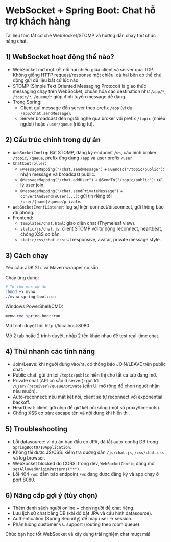 # WebSocket + Spring Boot: Chat hỗ trợ khách hàng

Tài liệu tóm tắt cơ chế WebSocket/STOMP và hướng dẫn chạy thử chức năng chat.

## 1) WebSocket hoạt động thế nào?

- WebSocket mở một kết nối hai chiều giữa client và server qua TCP. Không giống HTTP request/response một chiều, cả hai bên có thể chủ động gửi dữ liệu bất cứ lúc nào.
- STOMP (Simple Text Oriented Messaging Protocol) là giao thức messaging chạy trên WebSocket, chuẩn hóa các destination như `/app/*`, `/topic/*`, `/queue/*` giúp định tuyến message dễ dàng.
- Trong Spring:
  - Client gửi message đến server theo prefix `/app` (ví dụ `/app/chat.sendMessage`).
  - Server broadcast đến người nghe qua broker với prefix `/topic` (nhiều người) hoặc `/user/queue` (riêng tư).

## 2) Cấu trúc chính trong dự án

- `WebSocketConfig`: Bật STOMP, đăng ký endpoint `/ws`, cấu hình broker `/topic`, `/queue`, prefix ứng dụng `/app` và user prefix `/user`.
- `ChatController`:
  - `@MessageMapping("/chat.sendMessage")` + `@SendTo("/topic/public")`: nhận message và broadcast public.
  - `@MessageMapping("/chat.addUser")` + `@SendTo("/topic/public")`: xử lý user join.
  - `@MessageMapping("/chat.sendPrivateMessage")` + `convertAndSendToUser(...)`: gửi tin riêng tới `/user/{name}/queue/private`.
- `WebSocketEventListener`: log sự kiện connect/disconnect, gửi thông báo rời phòng.
- Frontend:
  - `templates/chat.html`: giao diện chat (Thymeleaf view).
  - `static/js/chat.js`: client STOMP với tự động reconnect, heartbeat, chống XSS cơ bản.
  - `static/css/chat.css`: UI responsive, avatar, private message style.

## 3) Cách chạy

Yêu cầu: JDK 21+ và Maven wrapper có sẵn.

Chạy ứng dụng:

```bash
# Từ thư mục dự án
chmod +x mvnw
./mvnw spring-boot:run
```

Windows PowerShell/CMD:

```powershell
mvnw.cmd spring-boot:run
```

Mở trình duyệt tới: http://localhost:8080

Mở 2 tab hoặc 2 trình duyệt, nhập 2 tên khác nhau để test real-time chat.

## 4) Thử nhanh các tính năng

- Join/Leave: khi người dùng vào/ra, có thông báo JOIN/LEAVE trên public chat.
- Public chat: gửi tin tới `/topic/public` hiển thị cho tất cả tab đang mở.
- Private chat (API có sẵn ở server): gửi tới `/user/{receiver}/queue/private` (cần UI mở rộng để chọn người nhận nếu muốn).
- Auto-reconnect: nếu mất kết nối, client sẽ tự reconnect với exponential backoff.
- Heartbeat: client gửi nhịp để giữ kết nối sống (một số proxy/timeouts).
- Chống XSS cơ bản: escape tên và nội dung khi hiển thị.

## 5) Troubleshooting

- Lỗi datasource: vì dự án ban đầu có JPA, đã tắt auto-config DB trong `SpringBoot0710Application`.
- Không tải được JS/CSS: kiểm tra đường dẫn `/js/chat.js`, `/css/chat.css` và log browser.
- WebSocket blocked do CORS: trong dev, `WebSocketConfig` đang mở `setAllowedOriginPatterns("*")`.
- Lỗi 404 `/ws`: đảm bảo endpoint `/ws` đang được đăng ký và app chạy ở port 8080.

## 6) Nâng cấp gợi ý (tùy chọn)

- Thêm danh sách người online + chọn người để chat riêng.
- Lưu lịch sử chat bằng DB (khi đó bật JPA và cấu hình datasource).
- Authentication (Spring Security) để map user -> session.
- Phân luồng customer vs. support (routing theo room queue).

Chúc bạn học tốt WebSocket và xây dựng trải nghiệm chat mượt mà!
